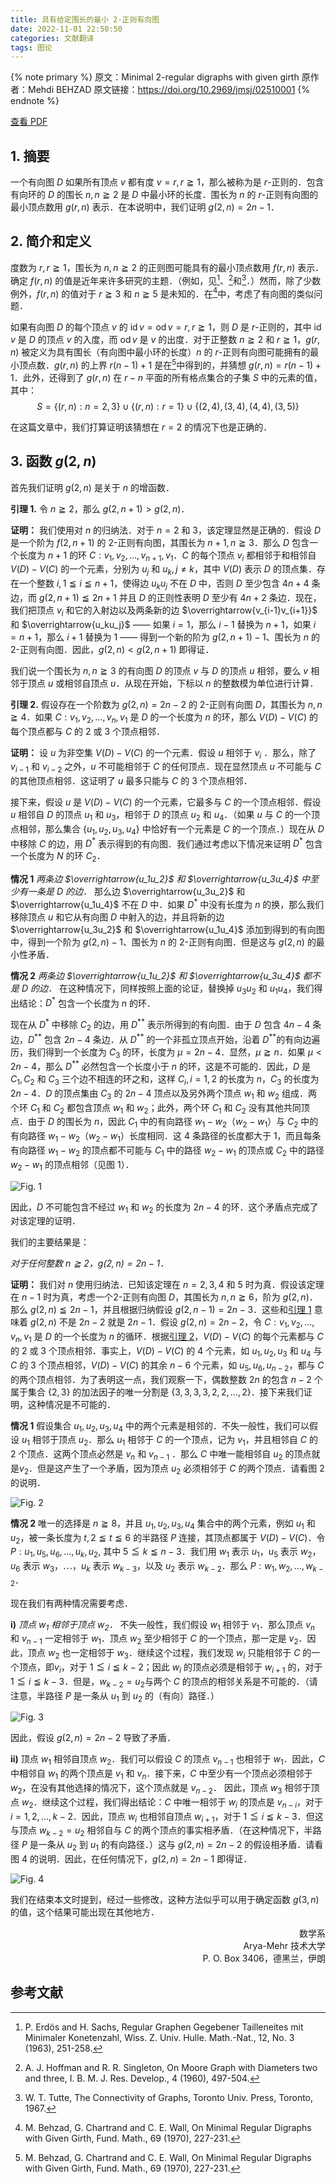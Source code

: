 ```yaml
---
title: 具有给定围长的最小 2-正则有向图
date: 2022-11-01 22:50:50
categories: 文献翻译
tags: 图论
---
```


{% note primary %}
原文：Minimal 2-regular digraphs with given girth
原作者：Mehdi BEHZAD
原文链接：https://doi.org/10.2969/jmsj/02510001
{% endnote %}

[查看 PDF](/files/Minimal_2_Regular_Digraphs.pdf)

## 1. 摘要

一个有向图 $D$ 如果所有顶点 $v$ 都有度 $v=r,r\geqq1$，那么被称为是 $r$-正则的．包含有向环的 $D$ 的围长 $n,n\geqq2$ 是 $D$ 中最小环的长度．围长为 $n$ 的 $r$-正则有向图的最小顶点数用 $g(r,n)$ 表示．在本说明中，我们证明 $g(2,n)=2n-1$．

## 2. 简介和定义

度数为 $r,r\geqq1$，围长为 $n,n\geqq2$ 的正则图可能具有的最小顶点数用 $f(r,n)$ 表示．确定 $f(r,n)$ 的值是近年来许多研究的主题．（例如，见[^3]、[^4]和[^5]．）然而，除了少数例外，$f(r,n)$ 的值对于 $r\geqq3$ 和 $n\geqq5$ 是未知的．在[^2]中，考虑了有向图的类似问题．

如果有向图 $D$ 的每个顶点 $v$ 的 $\mathrm{id}\,v=\mathrm{od}\,v=r,r\geqq 1$，则 $D$ 是 $r$-正则的，其中 $\mathrm{id}\,v$ 是 $D$ 的顶点 $v$ 的入度，而 $\mathrm{od}\,v$ 是 $v$ 的出度．对于正整数 $n\geqq2$ 和 $r\geqq1$，$g(r,n)$ 被定义为具有围长（有向图中最小环的长度）$n$ 的 $r$-正则有向图可能拥有的最小顶点数．$g(r,n)$ 的上界 $r(n-1)+1$ 是在[^2]中得到的，并猜想 $g(r,n)=r(n-1)+1$．此外，还得到了 $g(r,n)$ 在 $r-n$ 平面的所有格点集合的子集 $S$ 中的元素的值，其中：
$$S=\{(r,n):n=2,3\}\cup\{(r,n):r=1\}\cup\{(2,4),(3,4),(4,4),(3,5)\}$$

在这篇文章中，我们打算证明该猜想在 $r=2$ 的情况下也是正确的．

## 3. 函数 $g(2,n)$

首先我们证明 $g(2,n)$ 是关于 $n$ 的增函数．

**<span id="Lemma_1">引理 1</span>.** 令 $n\geqq2$，那么 $g(2,n+1)>g(2,n)$．

**证明：** 我们使用对 $n$ 的归纳法．对于 $n=2$ 和 $3$，该定理显然是正确的．假设 $D$ 是一个阶为 $f(2,n+1)$ 的 $2$-正则有向图，其围长为 $n+1,n\geqq3$．那么 $D$ 包含一个长度为 $n+1$ 的环 $C:v_1,v_2,\dots,v_{n+1},v_1$．$C$ 的每个顶点 $v_i$ 都相邻于和相邻自 $V(D)-V(C)$ 的一个元素，分别为 $u_j$ 和 $u_k,j\neq k$，其中 $V(D)$ 表示 $D$ 的顶点集．存在一个整数 $i,1\leqq i\leqq n+1$，使得边 $u_ku_j$ 不在 $D$ 中，否则 $D$ 至少包含 $4n+4$ 条边，而 $g(2,n+1)\leqq2n+1$ 并且 $D$ 的正则性表明 $D$ 至少有 $4n+2$ 条边．现在，我们把顶点 $v_i$ 和它的入射边以及两条新的边 $\overrightarrow{v_{i-1}v_{i+1}}$ 和 $\overrightarrow{u_ku_j}$ —— 如果 $i=1$，那么 $i-1$ 替换为 $n+1$，如果 $i=n+1$，那么 $i+1$ 替换为 $1$ —— 得到一个新的阶为 $g(2,n+1)-1$、围长为 $n$ 的 $2$-正则有向图．因此，$g(2,n)<g(2, n+1)$ 即得证．

我们说一个围长为 $n,n\geqq3$ 的有向图 $D$ 的顶点 $v$ 与 $D$ 的顶点 $u$ 相邻，要么 $v$ 相邻于顶点 $u$ 或相邻自顶点 $u$．从现在开始，下标以 $n$ 的整数模为单位进行计算．

**<span id="Lemma_2">引理 2</span>.** 假设存在一个阶数为 $g(2,n)=2n-2$ 的 $2$-正则有向图 $D$，其围长为 $n,n\geqq4$．如果 $C:v_1,v_2,\dots,v_n,v_1$ 是 $D$ 的一个长度为 $n$ 的环，那么 $V(D)-V(C)$ 的每个顶点都与 $C$ 的 2 或 3 个顶点相邻．

**证明：** 设 $u$ 为非空集 $V(D)-V(C)$ 的一个元素．假设 $u$ 相邻于 $v_i$ ．那么，除了 $v_{i-1}$ 和 $v_{i-2}$ 之外，$u$ 不可能相邻于 $C$ 的任何顶点．现在显然顶点 $u$ 不可能与 $C$ 的其他顶点相邻．这证明了 $u$ 最多只能与 $C$ 的 3 个顶点相邻．

接下来，假设 $u$ 是 $V(D)-V(C)$ 的一个元素，它最多与 $C$ 的一个顶点相邻．假设 $u$ 相邻自 $D$ 的顶点 $u_1$ 和 $u_3$，相邻于 $D$ 的顶点 $u_2$ 和 $u_4$．（如果 $u$ 与 $C$ 的一个顶点相邻，那么集合 $\{u_1,u_2,u_3,u_4\}$ 中恰好有一个元素是 $C$ 的一个顶点．）现在从 $D$ 中移除 $C$ 的边，用 $D^*$ 表示得到的有向图．我们通过考虑以下情况来证明 $D^*$ 包含一个长度为 $N$ 的环 $C_2$．

**情况 1** *两条边 $\overrightarrow{u_1u_2}$ 和 $\overrightarrow{u_3u_4}$ 中至少有一条是 $D$ 的边．* 那么边 $\overrightarrow{u_3u_2}$ 和 $\overrightarrow{u_1u_4}$ 不在 $D$ 中．如果 $D^*$ 中没有长度为 $n$ 的换，那么我们移除顶点 $u$ 和它从有向图 $D$ 中射入的边，并且将新的边 $\overrightarrow{u_3u_2}$ 和 $\overrightarrow{u_1u_4}$ 添加到得到的有向图中，得到一个阶为 $g(2,n)-1$、围长为 $n$ 的 $2$-正则有向图．但是这与 $g(2,n)$ 的最小性矛盾．

**情况 2** *两条边 $\overrightarrow{u_1u_2}$ 和 $\overrightarrow{u_3u_4}$ 都不是 $D$ 的边．* 在这种情况下，同样按照上面的论证，替换掉 $u_3u_2$ 和 $u_1u_4$，我们得出结论：$D^*$ 包含一个长度为 $n$ 的环．

现在从 $D^*$ 中移除 $C_2$ 的边，用 $D^{**}$ 表示所得到的有向图．由于 $D$ 包含 $4n-4$ 条边，$D^{**}$ 包含 $2n-4$ 条边．从 $D^{**}$ 的一个非孤立顶点开始，沿着 $D^{**}$的有向边遍历，我们得到一个长度为 $C_3$ 的环，长度为 $\mu=2n-4$．显然，$\mu\geqq n$．如果 $\mu<2n-4$，那么 $D^{**}$ 必然包含一个长度小于 $n$ 的环，这是不可能的．因此，$D$ 是 $C_1,C_2$ 和 $C_3$ 三个边不相连的环之和，这样 $C_i,i=1,2$ 的长度为 $n$，$C_3$ 的长度为 $2n-4$．$D$ 的顶点集由 $C_3$ 的 $2n-4$ 顶点以及另外两个顶点 $w_1$ 和 $w_2$ 组成．两个环 $C_1$ 和 $C_2$ 都包含顶点 $w_1$ 和 $w_2$；此外，两个环 $C_1$ 和 $C_2$ 没有其他共同顶点．由于 $D$ 的围长为 $n$，因此 $C_1$ 中的有向路径 $w_1-w_2$（$w_2-w_1$）与 $C_2$ 中的有向路径 $w_1-w_2$（$w_2-w_1$）长度相同．这 4 条路径的长度都大于 1，而且每条有向路径 $w_1-w_2$ 的顶点都不可能与 $C_1$ 中的路径 $w_2-w_1$ 的顶点或 $C_2$ 中的路径 $w_2-w_1$ 的顶点相邻（见图 1）．

![Fig. 1](/img/Minimal-2-Regular-Digraphs-Fig-1.png)

因此，$D$ 不可能包含不经过 $w_1$ 和 $w_2$ 的长度为 $2n-4$ 的环．这个矛盾点完成了对该定理的证明．

我们的主要结果是：

*对于任何整数 $n\geqq2$，$g(2,n)=2n-1$．*

**证明：** 我们对 $n$ 使用归纳法．已知该定理在 $n=2,3,4$ 和 $5$ 时为真．假设该定理在 $n-1$ 时为真，考虑一个$2$-正则有向图 $D$，其围长为 $n,n\geqq6$，阶为 $g(2,n)$．那么 $g(2,n)\leqq2n-1$，并且根据归纳假设 $g(2,n-1)=2n-3$．这些和[引理 1](#Lemma_1) 意味着 $g(2,n)$ 不是 $2n-2$ 就是 $2n-1$．假设 $g(2,n)=2n-2$，令 $C:v_1,v_2,\dots,v_n,v_1$ 是 $D$ 的一个长度为 $n$ 的循环．根据[引理 2](#Lemma_2)，$V(D)-V(C)$ 的每个元素都与 $C$ 的 2 或 3 个顶点相邻．事实上，$V(D)-V(C)$ 的 4 个元素，如 $u_1,u_2,u_3$ 和 $u_4$ 与 $C$ 的 3 个顶点相邻，$V(D)-V(C)$ 的其余 $n-6$ 个元素，如 $u_5,u_6,u_{n-2}$，都与 $C$ 的两个顶点相邻．为了表明这一点，我们观察一下，偶数整数 $2n$ 的包含 $n-2$ 个属于集合 $\{2,3\}$ 的加法因子的唯一分割是 $\{3,3,3,3,2,2,\dots,2\}$．接下来我们证明，这种情况是不可能的．

**情况 1** 假设集合 ${u_1,u_2,u_3,u_4}$ 中的两个元素是相邻的．不失一般性，我们可以假设 $u_1$ 相邻于顶点 $u_2$．那么 $u_1$ 相邻于 $C$ 的一个顶点，记为 $v_1$，并且相邻自 $C$ 的 2 个顶点．这两个顶点必然是 $v_n$ 和 $v_{n-1}$ ．那么 $C$ 中唯一能相邻自 $u_2$ 的顶点就是$v_2$．但是这产生了一个矛盾，因为顶点 $u_2$ 必须相邻于 $C$ 的两个顶点．请看图 2 的说明．

![Fig. 2](/img/Minimal-2-Regular-Digraphs-Fig-2.png)

**情况 2** 唯一的选择是 $n\geqq8$，并且 ${u_1,u_2,u_3,u_4}$ 集合中的两个元素，例如 $u_1$ 和 $u_2$，被一条长度为 $t,2\leqq t\leqq6$ 的半路径 $P$ 连接，其顶点都属于 $V(D)-V(C)$．令 $P:u_1,u_5,u_6,\dots,u_k,u_2,$ 其中 $5\leqq k\leqq n-3$．我们用 $w_1$ 表示 $u_1$，$u_5$ 表示 $w_2$，$u_6$ 表示 $w_3$，$\cdots$，$u_k$ 表示 $w_{k-3}$，以及 $u_2$ 表示 $w_{k-2}$．那么 $P:w_1,w_2,\dots,w_{k-2}$．

现在我们有两种情况需要考虑．

**i)** *顶点 $w_1$ 相邻于顶点 $w_2$．* 不失一般性，我们假设 $w_1$ 相邻于 $v_1$．那么顶点 $v_n$ 和 $v_{n-1}$ 一定相邻于 $w_1$．顶点 $w_2$ 至少相邻于 $C$ 的一个顶点，那一定是 $v_2$．因此，顶点 $w_2$ 也一定相邻于 $w_3$．继续这个过程，我们发现 $w_i$ 只能相邻于 $C$ 的一个顶点，即$v_i$，对于 $1\leqq i\leqq k-2$；因此 $w_i$ 的顶点必须是相邻于 $w_{i+1}$ 的，对于 $1\leqq i\leqq k-3$．但是，$w_{k-2}=u_2$与两个 $C$ 的顶点的相邻关系是不可能的．（请注意，半路径 $P$ 是一条从 $u_1$ 到 $u_2$ 的（有向）路径．）

![Fig. 3](/img/Minimal-2-Regular-Digraphs-Fig-3.png)

因此，假设 $g(2,n)=2n-2$ 导致了矛盾．

**ii)** 顶点 $w_1$ 相邻自顶点 $w_2$．我们可以假设 $C$ 的顶点 $v_{n-1}$ 也相邻于 $w_1$．因此，$C$ 中相邻自 $w_1$ 的两个顶点是 $v_1$ 和 $v_n$．接下来，$C$ 中至少有一个顶点必须相邻于 $w_2$，在没有其他选择的情况下，这个顶点就是 $v_{n-2}$． 因此，顶点 $w_3$ 相邻于顶点 $w_2$．继续这个过程，我们得出结论：$C$ 中唯一相邻于 $w_i$ 的顶点是 $v_{n-i}$，对于 $i=1,2,\dots,k-2$．因此，顶点 $w_i$ 也相邻自顶点 $w_{i+1}$，对于 $1\leqq i\leqq k-3$．但这与顶点 $w_{k-2}=u_2$ 相邻自与 $C$ 的两个顶点的事实相矛盾．（在这种情况下，半路径 $P$ 是一条从 $u_2$ 到 $u_1$ 的有向路径．）这与 $g(2,n)=2n-2$ 的假设相矛盾．请看图 4 的说明．因此，在任何情况下，$g(2,n)=2n-1$ 即得证．

![Fig. 4](/img/Minimal-2-Regular-Digraphs-Fig-4.png)

我们在结束本文时提到，经过一些修改，这种方法似乎可以用于确定函数 $g(3,n)$ 的值，这个结果可能出现在其他地方．

<div style="text-align:end">数学系</br>Arya-Mehr 技术大学</br>P. O. Box 3406，德黑兰，伊朗</div>

## 参考文献

[^1]: M. Behzad and G. Chartrand, An Introduction to Theory of Graphs, Allyn and Bacon Inc., 1971.
[^2]: M. Behzad, G. Chartrand and C. E. Wall, On Minimal Regular Digraphs with Given Girth, Fund. Math., 69 (1970), 227-231.
[^3]: P. Erdös and H. Sachs, Regular Graphen Gegebener Tailleneites mit Minimaler Konetenzahl, Wiss. Z. Univ. Hulle. Math.-Nat., 12, No. 3 (1963), 251-258.
[^4]: A. J. Hoffman and R. R. Singleton, On Moore Graph with Diameters two and three, I. B. M. J. Res. Develop., 4 (1960), 497-504.
[^5]: W. T. Tutte, The Connectivity of Graphs, Toronto Univ. Press, Toronto, 1967.